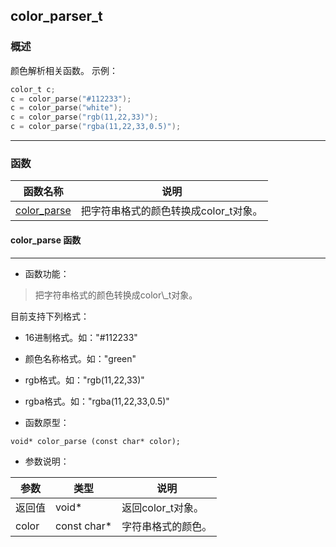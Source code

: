 ## color\_parser\_t
### 概述
颜色解析相关函数。
示例：
```c
color_t c;
c = color_parse("#112233");
c = color_parse("white");
c = color_parse("rgb(11,22,33)");
c = color_parse("rgba(11,22,33,0.5)");
```

----------------------------------
### 函数
<p id="color_parser_t_methods">

| 函数名称 | 说明 | 
| -------- | ------------ | 
| <a href="#color_parser_t_color_parse">color\_parse</a> | 把字符串格式的颜色转换成color\_t对象。 |
#### color\_parse 函数
-----------------------

* 函数功能：

> <p id="color_parser_t_color_parse">把字符串格式的颜色转换成color\_t对象。
目前支持下列格式：
* 16进制格式。如："#112233"
* 颜色名称格式。如："green"
* rgb格式。如："rgb(11,22,33)"
* rgba格式。如："rgba(11,22,33,0.5)"


* 函数原型：

```
void* color_parse (const char* color);
```

* 参数说明：

| 参数 | 类型 | 说明 |
| -------- | ----- | --------- |
| 返回值 | void* | 返回color\_t对象。 |
| color | const char* | 字符串格式的颜色。 |
